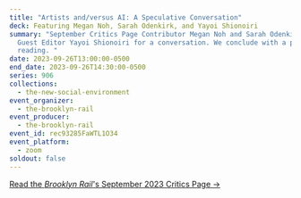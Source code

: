 ```yaml
---
title: "Artists and/versus AI: A Speculative Conversation"
deck: Featuring Megan Noh, Sarah Odenkirk, and Yayoi Shionoiri
summary: "September Critics Page Contributor Megan Noh and Sarah Odenkirk join
  Guest Editor Yayoi Shionoiri for a conversation. We conclude with a poetry
  reading. "
date: 2023-09-26T13:00:00-0500
end_date: 2023-09-26T14:30:00-0500
series: 906
collections:
  - the-new-social-environment
event_organizer:
  - the-brooklyn-rail
event_producer:
  - the-brooklyn-rail
event_id: rec93285FaWTL1O34
event_platform:
  - zoom
soldout: false
---
```

[R﻿ead the *Brooklyn Rail*'s September 2023 Critics Page →](https://brooklynrail.org/2023/9/criticspage)